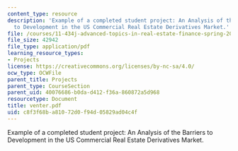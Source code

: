 ```yaml
---
content_type: resource
description: 'Example of a completed student project: An Analysis of the Barriers
  to Development in the US Commercial Real Estate Derivatives Market.'
file: /courses/11-434j-advanced-topics-in-real-estate-finance-spring-2007/c8f3f68ba81072d0f94d05829ad04c4f_venter.pdf
file_size: 42942
file_type: application/pdf
learning_resource_types:
- Projects
license: https://creativecommons.org/licenses/by-nc-sa/4.0/
ocw_type: OCWFile
parent_title: Projects
parent_type: CourseSection
parent_uid: 40076686-b0da-d412-f36a-860872a5d968
resourcetype: Document
title: venter.pdf
uid: c8f3f68b-a810-72d0-f94d-05829ad04c4f
---
```

Example of a completed student project: An Analysis of the Barriers to Development in the US Commercial Real Estate Derivatives Market.